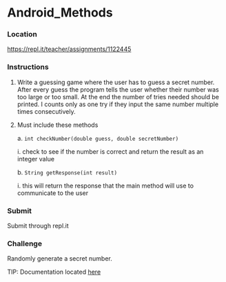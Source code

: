 # Android_Methods

### Location
https://repl.it/teacher/assignments/1122445

### Instructions
1. Write a guessing game where the user has to guess a secret number. After every guess the program tells the user whether their number was too large or too small. At the end the number of tries needed should be printed. I counts only as one try if they input the same number multiple times consecutively.
2. Must include these methods

   a. `int checkNumber(double guess, double secretNumber)`
   
      i. check to see if the number is correct and return the result as an integer value
      
   b. `String getResponse(int result)`
   
      i. this will return the response that the main method will use to communicate to the user
      

### Submit
Submit through repl.it

### Challenge
Randomly generate a secret number.

TIP: Documentation located [here](https://docs.oracle.com/javase/8/docs/api/java/lang/Math.html#random--)
